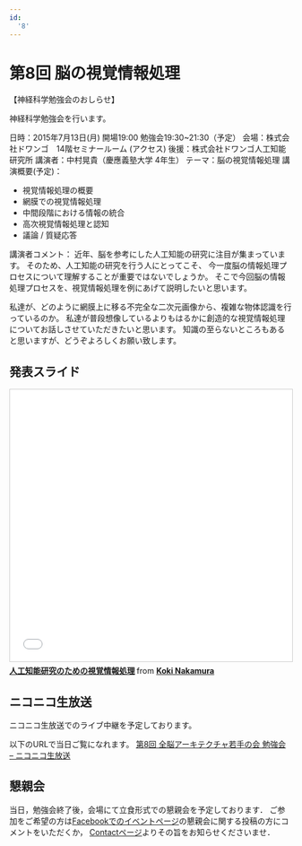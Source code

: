 ```yaml
---
id:
  '8'
---
```


# 第8回 脳の視覚情報処理

【神経科学勉強会のおしらせ】

神経科学勉強会を行います。

日時：2015年7月13日(月) 開場19:00 勉強会19:30~21:30（予定）
会場：株式会社ドワンゴ　14階セミナールーム (アクセス)
後援：株式会社ドワンゴ人工知能研究所
講演者：中村晃貴（慶應義塾大学 4年生）
テーマ：脳の視覚情報処理
講演概要(予定)：

- 視覚情報処理の概要
- 網膜での視覚情報処理
- 中間段階における情報の統合
- 高次視覚情報処理と認知
- 議論 / 質疑応答

講演者コメント：
近年、脳を参考にした人工知能の研究に注目が集まっています。
そのため、人工知能の研究を行う人にとってこそ、
今一度脳の情報処理プロセスについて理解することが重要ではないでしょうか。
そこで今回脳の情報処理プロセスを、視覚情報処理を例にあげて説明したいと思います。

私達が、どのように網膜上に移る不完全な二次元画像から、複雑な物体認識を行っているのか。
私達が普段想像しているよりもはるかに創造的な視覚情報処理についてお話しさせていただきたいと思います。
知識の至らないところもあると思いますが、どうぞよろしくお願い致します。

## 発表スライド

<iframe src="//www.slideshare.net/slideshow/embed_code/key/dvV5arVvNzZUzV" width="595" height="485" frameborder="0" marginwidth="0" marginheight="0" scrolling="no" style="border:1px solid #CCC; border-width:1px; margin-bottom:5px; max-width: 100%;" allowfullscreen> </iframe> <div style="margin-bottom:5px"> <strong> <a href="//www.slideshare.net/KokiNakamura/ss-50460481" title="人工知能研究のための視覚情報処理" target="_blank">人工知能研究のための視覚情報処理</a> </strong> from <strong><a target="_blank" href="https://www.slideshare.net/KokiNakamura">Koki Nakamura</a></strong> </div>

## ニコニコ生放送

ニコニコ生放送でのライブ中継を予定しております。

以下のURLで当日ご覧になれます。
[第8回 全脳アーキテクチャ若手の会 勉強会 – ニコニコ生放送](http://live.nicovideo.jp/gate/lv227501825)

## 懇親会

当日，勉強会終了後，会場にて立食形式での懇親会を予定しております．
ご参加をご希望の方は[Facebookでのイベントページ](https://www.facebook.com/events/684132725051993/permalink/686062644859001/)の懇親会に関する投稿の方にコメントをいただくか，
[Contactページ](/contact/)よりその旨をお知らせくださいませ．
